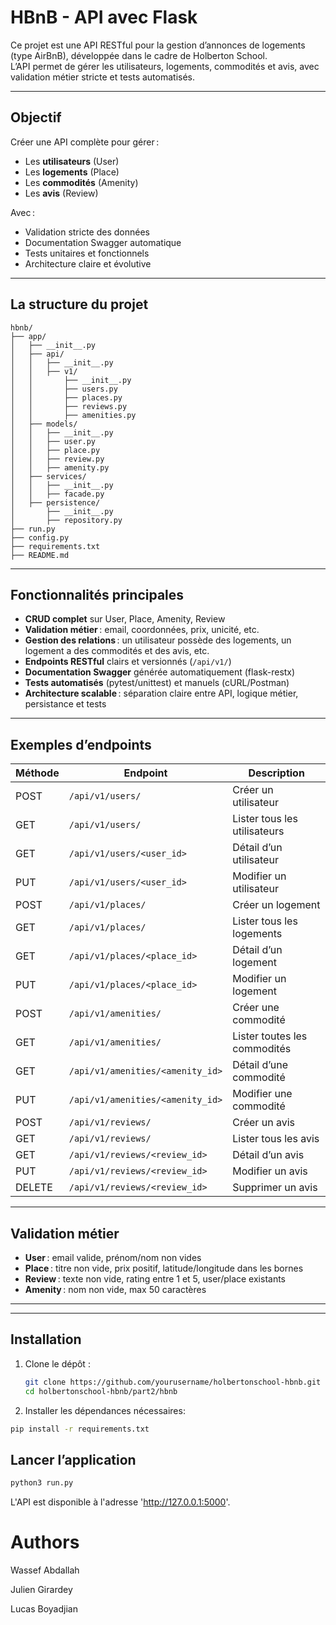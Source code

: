 # HBnB - API avec Flask

Ce projet est une API RESTful pour la gestion d’annonces de logements (type AirBnB), développée dans le cadre de Holberton School.  
L’API permet de gérer les utilisateurs, logements, commodités et avis, avec validation métier stricte et tests automatisés.

---


## Objectif

Créer une API complète pour gérer :
- Les **utilisateurs** (User)
- Les **logements** (Place)
- Les **commodités** (Amenity)
- Les **avis** (Review)

Avec :
- Validation stricte des données
- Documentation Swagger automatique
- Tests unitaires et fonctionnels
- Architecture claire et évolutive

---

## La structure du projet
```
hbnb/
├── app/
│   ├── __init__.py
│   ├── api/
│   │   ├── __init__.py
│   │   ├── v1/
│   │       ├── __init__.py
│   │       ├── users.py
│   │       ├── places.py
│   │       ├── reviews.py
│   │       ├── amenities.py
│   ├── models/
│   │   ├── __init__.py
│   │   ├── user.py
│   │   ├── place.py
│   │   ├── review.py
│   │   ├── amenity.py
│   ├── services/
│   │   ├── __init__.py
│   │   ├── facade.py
│   ├── persistence/
│       ├── __init__.py
│       ├── repository.py
├── run.py
├── config.py
├── requirements.txt
├── README.md
```

---

## Fonctionnalités principales

- **CRUD complet** sur User, Place, Amenity, Review
- **Validation métier** : email, coordonnées, prix, unicité, etc.
- **Gestion des relations** : un utilisateur possède des logements, un logement a des commodités et des avis, etc.
- **Endpoints RESTful** clairs et versionnés (`/api/v1/`)
- **Documentation Swagger** générée automatiquement (flask-restx)
- **Tests automatisés** (pytest/unittest) et manuels (cURL/Postman)
- **Architecture scalable** : séparation claire entre API, logique métier, persistance et tests

---

## Exemples d’endpoints

| Méthode | Endpoint                                 | Description                        |
|---------|------------------------------------------|------------------------------------|
| POST    | `/api/v1/users/`                         | Créer un utilisateur               |
| GET     | `/api/v1/users/`                         | Lister tous les utilisateurs       |
| GET     | `/api/v1/users/<user_id>`                | Détail d’un utilisateur            |
| PUT     | `/api/v1/users/<user_id>`                | Modifier un utilisateur            |
| POST    | `/api/v1/places/`                        | Créer un logement                  |
| GET     | `/api/v1/places/`                        | Lister tous les logements          |
| GET     | `/api/v1/places/<place_id>`              | Détail d’un logement               |
| PUT     | `/api/v1/places/<place_id>`              | Modifier un logement               |
| POST    | `/api/v1/amenities/`                     | Créer une commodité                |
| GET     | `/api/v1/amenities/`                     | Lister toutes les commodités       |
| GET     | `/api/v1/amenities/<amenity_id>`         | Détail d’une commodité             |
| PUT     | `/api/v1/amenities/<amenity_id>`         | Modifier une commodité             |
| POST    | `/api/v1/reviews/`                       | Créer un avis                      |
| GET     | `/api/v1/reviews/`                       | Lister tous les avis               |
| GET     | `/api/v1/reviews/<review_id>`            | Détail d’un avis                   |
| PUT     | `/api/v1/reviews/<review_id>`            | Modifier un avis                   |
| DELETE  | `/api/v1/reviews/<review_id>`            | Supprimer un avis                  |

---

## Validation métier

- **User** : email valide, prénom/nom non vides
- **Place** : titre non vide, prix positif, latitude/longitude dans les bornes
- **Review** : texte non vide, rating entre 1 et 5, user/place existants
- **Amenity** : nom non vide, max 50 caractères

---

---

## Installation

1. Clone le dépôt :
   ```bash
   git clone https://github.com/yourusername/holbertonschool-hbnb.git
   cd holbertonschool-hbnb/part2/hbnb
   ```
2. Installer les dépendances nécessaires:
```bash
pip install -r requirements.txt
```

## Lancer l’application

```bash
python3 run.py
```
L'API est disponible à l'adresse 'http://127.0.0.1:5000'.

# Authors
Wassef Abdallah

Julien Girardey

Lucas Boyadjian
